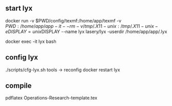 ## start lyx
docker run -v $PWD/config/texmf:/home/app/texmf -v $PWD:/home/app/app -it --rm -v /tmp/.X11-unix:/tmp/.X11-unix -e DISPLAY=unix$DISPLAY --name lyx lasery/lyx -userdir /home/app/app/.lyx

docker exec -it lyx bash

## config lyx
./scripts/cfg-lyx.sh
tools -> reconfig
docker restart lyx

## compile
pdflatex Operations-Research-template.tex
